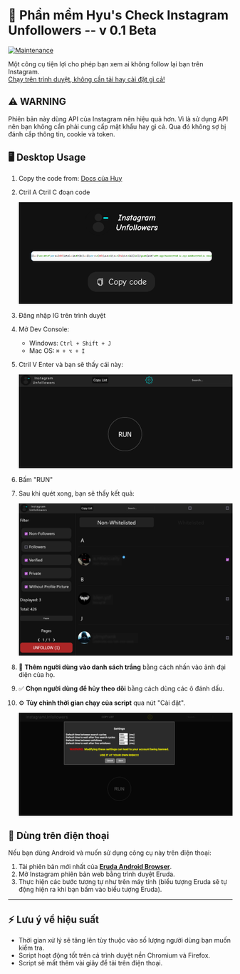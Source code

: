 # 📱 Phần mềm Hyu's Check Instagram Unfollowers -- v 0.1 Beta

[![Maintenance](https://img.shields.io/maintenance/yes/2025)](https://github.com/davidarroyo1234/InstagramUnfollowers)

Một công cụ tiện lợi cho phép bạn xem ai không follow lại bạn trên Instagram.  
<u>Chạy trên trình duyệt, không cần tải hay cài đặt gì cả!</u>

## ⚠️ WARNING

Phiên bản này dùng API của Instagram nên hiệu quả hơn. Vì là sử dụng API nên bạn không cần phải cung cấp mật khẩu hay gì cả. Qua đó không sợ bị đánh cắp thông tin, cookie và token.   

## 🖥️ Desktop Usage

1. Copy the code from: [Docs của Huy](https://docs.google.com/document/d/1VDtMoQVkZRm30Bs1r9D54YrJHlyNPcp5V4rCSKTPjgY/edit?usp=sharing)

2. Ctril A Ctril C đoạn code

    <img src="./assets/copy_code.png" alt="Copy code button" />

3. Đăng nhập IG trên trình duyệt

4. Mở Dev Console:
   - Windows: `Ctrl + Shift + J`
   - Mac OS: `⌘ + ⌥ + I`

5. Ctril V Enter và bạn sẽ thấy cái này:

    <img src="./assets/initial.png" alt="Initial screen" />

6. Bấm "RUN"

7. Sau khi quét xong, bạn sẽ thấy kết quả:

    <img src="./assets/results.png" alt="Results screen" />

8. 🤍 **Thêm người dùng vào danh sách trắng** bằng cách nhấn vào ảnh đại diện của họ.

9. ✅ **Chọn người dùng để hủy theo dõi** bằng cách dùng các ô đánh dấu.

10. ⚙️ **Tùy chỉnh thời gian chạy của script** qua nút "Cài đặt".

    <img src="./assets/settings.png" alt="Settings screen" />

## 📱 **Dùng trên điện thoại**

Nếu bạn dùng Android và muốn sử dụng công cụ này trên điện thoại:

1. Tải phiên bản mới nhất của **[Eruda Android Browser](https://github.com/liriliri/eruda-android/releases/)**.
2. Mở Instagram phiên bản web bằng trình duyệt Eruda.
3. Thực hiện các bước tương tự như trên máy tính (biểu tượng Eruda sẽ tự động hiện ra khi bạn bấm vào biểu tượng Eruda).

---

## ⚡ **Lưu ý về hiệu suất**

- Thời gian xử lý sẽ tăng lên tùy thuộc vào số lượng người dùng bạn muốn kiểm tra.
- Script hoạt động tốt trên cả trình duyệt nền Chromium và Firefox.
- Script sẽ mất thêm vài giây để tải trên điện thoại.
